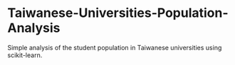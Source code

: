 # Taiwanese-Universities-Population-Analysis
Simple analysis of the student population in Taiwanese universities using scikit-learn.
